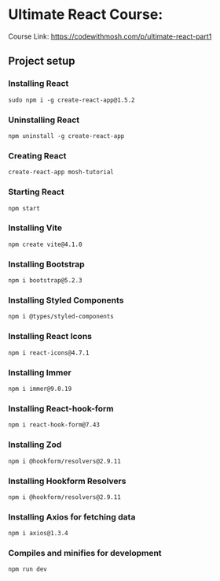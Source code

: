 # Ultimate React Course:

Course Link: https://codewithmosh.com/p/ultimate-react-part1

## Project setup

### Installing React

```
sudo npm i -g create-react-app@1.5.2
```

### Uninstalling React

```
npm uninstall -g create-react-app
```

### Creating React

```
create-react-app mosh-tutorial
```

### Starting React

```
npm start
```

### Installing Vite

```
npm create vite@4.1.0
```

### Installing Bootstrap

```
npm i bootstrap@5.2.3
```

### Installing Styled Components

```
npm i @types/styled-components
```

### Installing React Icons

```
npm i react-icons@4.7.1
```

### Installing Immer

```
npm i immer@9.0.19
```

### Installing React-hook-form

```
npm i react-hook-form@7.43
```

### Installing Zod

```
npm i @hookform/resolvers@2.9.11
```

### Installing Hookform Resolvers

```
npm i @hookform/resolvers@2.9.11
```

### Installing Axios for fetching data

```
npm i axios@1.3.4
```

### Compiles and minifies for development

```
npm run dev
```
